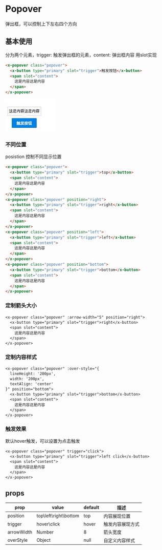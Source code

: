 # Popover

弹出框，可以控制上下左右四个方向

## 基本使用
分为两个元素，trigger: 触发弹出框的元素，content: 弹出框内容
用slot实现

``` html
<x-popover class="popover">
  <x-button type="primary" slot="trigger">触发按钮</x-button>
  <span slot="content">
    这是内容这是内容
  </span>
</x-popover>
```

![](./img/popover-base.png)

### 不同位置
posistion 控制不同显示位置

``` html
<x-popover class="popover">
  <x-button type="primary" slot="trigger">top</x-button>
  <span slot="content">
    这是内容这是内容
  </span>
</x-popover>
<x-popover class="popover" position="right">
  <x-button type="primary" slot="trigger">right</x-button>
  <span slot="content">
    这是内容这是内容
  </span>
</x-popover>
<x-popover class="popover" position="left">
  <x-button type="primary" slot="trigger">left</x-button>
  <span slot="content">
    这是内容这是内容
  </span>
</x-popover>
<x-popover class="popover" position="bottom">
  <x-button type="primary" slot="trigger">bottom</x-button>
  <span slot="content">
    这是内容这是内容
  </span>
</x-popover>
```

### 定制箭头大小
```
<x-popover class="popover" :arrow-width="5" position="right">
  <x-button type="primary" slot="trigger">right</x-button>
  <span slot="content">
    这是内容这是内容
  </span>
</x-popover>
```

### 定制内容样式
```
<x-popover class="popover" :over-style="{
  lineHeight: '200px',
  width: '200px',
  textAlign: 'center'
}" position="bottom">
  <x-button type="primary" slot="trigger">bottom</x-button>
  <span slot="content">
    这是内容这是内容
  </span>
</x-popover>
```

### 触发效果
默认hover触发，可以设置为点击触发

```
<x-popover class="popover" trigger="click">
  <x-button type="primary" slot="trigger">left click</x-button>
  <span slot="content">
    这是内容这是内容
  </span>
</x-popover>
```

## props

prop | value | default| 描述
---  |  ---  |   ---  | ---
position | top\left\right\bottom | top | 内容展现位置
trigger | hover\click | hover | 触发内容展现方式
arrowWidth | Number | 8 | 箭头宽度
overStyle | Object | null | 自定义内容样式


